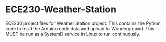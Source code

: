 # ECE230-Weather-Station
ECE230 project files for Weather Station project.  This contains the Python code to read the Arduino code data and upload to Wunderground.  This MUST be run as a SystemD service in Linux to run continuously. 